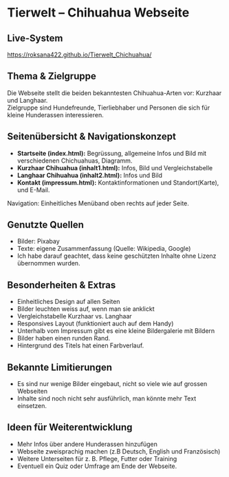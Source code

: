 # Tierwelt – Chihuahua Webseite

##  Live-System
https://roksana422.github.io/Tierwelt_Chichuahua/

## Thema & Zielgruppe
Die Webseite stellt die beiden bekanntesten Chihuahua-Arten vor: Kurzhaar und Langhaar.  
Zielgruppe sind Hundefreunde, Tierliebhaber und Personen die sich für kleine Hunderassen interessieren.

##  Seitenübersicht & Navigationskonzept
- **Startseite (index.html):** Begrüssung, allgemeine Infos und Bild mit verschiedenen Chichuahuas, Diagramm.
- **Kurzhaar Chihuahua (inhalt1.html):** Infos, Bild und Vergleichstabelle  
- **Langhaar Chihuahua (inhalt2.html):** Infos und Bild 
- **Kontakt (impressum.html):** Kontaktinformationen und Standort(Karte), und E-Mail.

Navigation: Einheitliches Menüband oben rechts auf jeder Seite.

##  Genutzte Quellen
- Bilder: Pixabay
- Texte: eigene Zusammenfassung (Quelle: Wikipedia, Google)
- Ich habe darauf geachtet, dass keine geschützten Inhalte ohne Lizenz übernommen wurden.

##  Besonderheiten & Extras
- Einheitliches Design auf allen Seiten
- Bilder leuchten weiss auf, wenn man sie anklickt
- Vergleichstabelle Kurzhaar vs. Langhaar
- Responsives Layout (funktioniert auch auf dem Handy)
- Unterhalb vom Impressum gibt es eine kleine Bildergalerie mit Bildern
- Bilder haben einen runden Rand.
- Hintergrund des Titels hat einen Farbverlauf.


## Bekannte Limitierungen
- Es sind nur wenige Bilder eingebaut, nicht so viele wie auf grossen Webseiten
- Inhalte sind noch nicht sehr ausführlich, man könnte mehr Text einsetzen.


## Ideen für Weiterentwicklung
- Mehr Infos über andere Hunderassen hinzufügen
- Webseite zweisprachig machen (z.B Deutsch, English und Französisch)
- Weitere Unterseiten für z. B. Pflege, Futter oder Training
- Eventuell ein Quiz oder Umfrage am Ende der Webseite.

